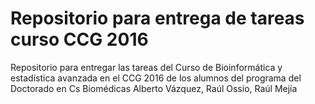 # Repositorio para entrega de tareas curso CCG 2016

Repositorio para entregar las tareas del Curso de Bioinformática y estadística avanzada en el CCG 2016 de los alumnos del programa del Doctorado en Cs Biomédicas Alberto Vázquez, Raúl Ossio, Raúl Mejía
